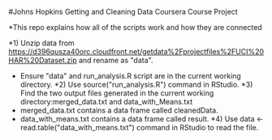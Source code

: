 
#Johns Hopkins Getting and Cleaning Data Coursera Course Project

*This repo explains how all of the scripts work and how they are connected

*1) Unzip data from https://d396qusza40orc.cloudfront.net/getdata%2Fprojectfiles%2FUCI%20HAR%20Dataset.zip and rename as "data".
* Ensure "data" and  run_analysis.R script are in the current working directory.
*2) Use source("run_analysis.R") command in RStudio.
*3) Find the two output files generated in the current working directory:merged_data.txt and data_with_Means.txt
*  merged_data.txt contains a data frame called cleanedData.
*  data_with_means.txt contains a data frame called result.
*4) Use data <- read.table("data_with_means.txt") command in RStudio to read the file. 
 
